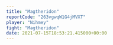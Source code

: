 ```yaml
---
title: "Magtheridon"
reportCode: "263vgwqW1G4jMVXT"
player: "Nihmey"
fight: "Magtheridon"
date: 2021-07-15T18:53:21.415000+00:00
---
```

